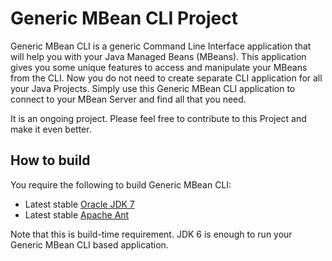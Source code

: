 #  Generic MBean CLI Project

Generic MBean CLI is a generic Command Line Interface application that will help you with your
Java Managed Beans (MBeans). This application gives you some unique features to access and manipulate
your MBeans from the CLI. Now you do not need to create separate CLI application for all your
Java Projects. Simply use this Generic MBean CLI application to connect to your MBean Server
and find all that you need.

It is an ongoing project. Please feel free to contribute to this Project and make it even better.

## How to build

You require the following to build Generic MBean CLI:

* Latest stable [Oracle JDK 7](http://www.oracle.com/technetwork/java/)
* Latest stable [Apache Ant](http://ant.apache.org/)

Note that this is build-time requirement.  JDK 6 is enough to run your Generic MBean CLI based application.
